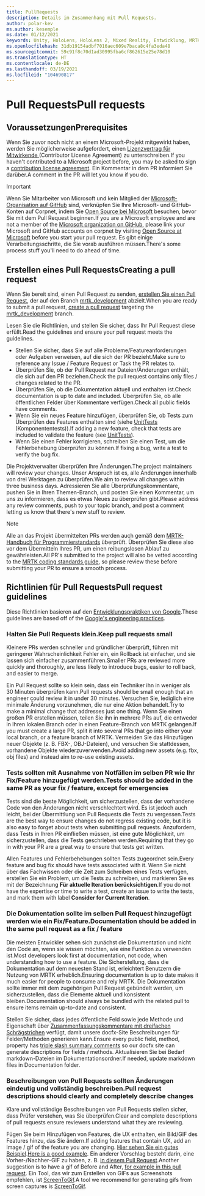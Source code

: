 ```yaml
---
title: PullRequests
description: Details im Zusammenhang mit Pull Requests.
author: polar-kev
ms.author: kesemple
ms.date: 01/12/2021
keywords: Unity, HoloLens, HoloLens 2, Mixed Reality, Entwicklung, MRTK, PR,
ms.openlocfilehash: 31db19154adbf7016aec609e7baca8c4fa3eda48
ms.sourcegitcommit: 59c91f8c70d1ad30995fba6cf862615e25e78d10
ms.translationtype: HT
ms.contentlocale: de-DE
ms.lasthandoff: 03/19/2021
ms.locfileid: "104690817"
---
```

# <a name="pull-requests"></a><span data-ttu-id="ff98c-104">Pull Requests</span><span class="sxs-lookup"><span data-stu-id="ff98c-104">Pull requests</span></span>

## <a name="prerequisites"></a><span data-ttu-id="ff98c-105">Voraussetzungen</span><span class="sxs-lookup"><span data-stu-id="ff98c-105">Prerequisites</span></span>

<span data-ttu-id="ff98c-106">Wenn Sie zuvor noch nicht an einem Microsoft-Projekt mitgewirkt haben, werden Sie möglicherweise aufgefordert, einen [Lizenzvertrag für Mitwirkende ](https://cla.microsoft.com/) (Contributor License Agreement) zu unterschreiben.</span><span class="sxs-lookup"><span data-stu-id="ff98c-106">If you haven't contributed to a Microsoft project before, you may be asked to sign a [contribution license agreement](https://cla.microsoft.com/).</span></span>
<span data-ttu-id="ff98c-107">Ein Kommentar in dem PR informiert Sie darüber.</span><span class="sxs-lookup"><span data-stu-id="ff98c-107">A comment in the PR will let you know if you do.</span></span>

> [!IMPORTANT]
> <span data-ttu-id="ff98c-108">Wenn Sie Mitarbeiter von Microsoft und kein Mitglied der [Microsoft-Organisation auf GitHub](https://github.com/Microsoft) sind, verknüpfen Sie Ihre Microsoft- und GitHub-Konten auf Corpnet, indem Sie [Open Source bei Microsoft](https://opensource.microsoft.com/) besuchen, bevor Sie mit dem Pull Request beginnen.</span><span class="sxs-lookup"><span data-stu-id="ff98c-108">If you are a Microsoft employee and are not a member of the [Microsoft organization on GitHub](https://github.com/Microsoft), please link your Microsoft and GitHub accounts on corpnet by visiting [Open Source at Microsoft](https://opensource.microsoft.com/) before you start your pull request.</span></span> <span data-ttu-id="ff98c-109">Es gibt einige Verarbeitungsschritte, die Sie vorab ausführen müssen.</span><span class="sxs-lookup"><span data-stu-id="ff98c-109">There's some process stuff you'll need to do ahead of time.</span></span>

## <a name="creating-a-pull-request"></a><span data-ttu-id="ff98c-110">Erstellen eines Pull Requests</span><span class="sxs-lookup"><span data-stu-id="ff98c-110">Creating a pull request</span></span>

<span data-ttu-id="ff98c-111">Wenn Sie bereit sind, einen Pull Request zu senden, [erstellen Sie einen Pull Request](https://github.com/microsoft/MixedRealityToolkit-Unity/compare/mrtk_development...mrtk_development?expand=1), der auf den Branch [mrtk_development](https://github.com/microsoft/mixedrealitytoolkit-unity/tree/mrtk_development) abzielt.</span><span class="sxs-lookup"><span data-stu-id="ff98c-111">When you are ready to submit a pull request, [create a pull request](https://github.com/microsoft/MixedRealityToolkit-Unity/compare/mrtk_development...mrtk_development?expand=1) targeting the [mrtk_development](https://github.com/microsoft/mixedrealitytoolkit-unity/tree/mrtk_development) branch.</span></span>

<span data-ttu-id="ff98c-112">Lesen Sie die Richtlinien, und stellen Sie sicher, dass Ihr Pull Request diese erfüllt.</span><span class="sxs-lookup"><span data-stu-id="ff98c-112">Read the guidelines and ensure your pull request meets the guidelines.</span></span>

* <span data-ttu-id="ff98c-113">Stellen Sie sicher, dass Sie auf alle Probleme/Featureanforderungen oder Aufgaben verweisen, auf die sich der PR bezieht.</span><span class="sxs-lookup"><span data-stu-id="ff98c-113">Make sure to reference any Issue / Feature Request or Task the PR relates to.</span></span>
* <span data-ttu-id="ff98c-114">Überprüfen Sie, ob der Pull Request nur Dateien/Änderungen enthält, die sich auf den PR beziehen.</span><span class="sxs-lookup"><span data-stu-id="ff98c-114">Check the pull request contains only files / changes related to the PR.</span></span>
* <span data-ttu-id="ff98c-115">Überprüfen Sie, ob die Dokumentation aktuell und enthalten ist.</span><span class="sxs-lookup"><span data-stu-id="ff98c-115">Check documentation is up to date and included.</span></span> <span data-ttu-id="ff98c-116">Überprüfen Sie, ob alle öffentlichen Felder über Kommentare verfügen.</span><span class="sxs-lookup"><span data-stu-id="ff98c-116">Check all public fields have comments.</span></span>
* <span data-ttu-id="ff98c-117">Wenn Sie ein neues Feature hinzufügen, überprüfen Sie, ob Tests zum Überprüfen des Features enthalten sind (siehe [UnitTests](UnitTests.md) (Komponententests)).</span><span class="sxs-lookup"><span data-stu-id="ff98c-117">If adding a new feature, check that tests are included to validate the feature (see [UnitTests](UnitTests.md)).</span></span>
* <span data-ttu-id="ff98c-118">Wenn Sie einen Fehler korrigieren, schreiben Sie einen Test, um die Fehlerbehebung überprüfen zu können.</span><span class="sxs-lookup"><span data-stu-id="ff98c-118">If fixing a bug, write a test to verify the bug fix.</span></span>

<span data-ttu-id="ff98c-119">Die Projektverwalter überprüfen Ihre Änderungen.</span><span class="sxs-lookup"><span data-stu-id="ff98c-119">The project maintainers will review your changes.</span></span> <span data-ttu-id="ff98c-120">Unser Anspruch ist es, alle Änderungen innerhalb von drei Werktagen zu überprüfen.</span><span class="sxs-lookup"><span data-stu-id="ff98c-120">We aim to review all changes within three business days.</span></span> <span data-ttu-id="ff98c-121">Adressieren Sie alle Überprüfungskommentare, pushen Sie in Ihren Themen-Branch, und posten Sie einen Kommentar, um uns zu informieren, dass es etwas Neues zu überprüfen gibt.</span><span class="sxs-lookup"><span data-stu-id="ff98c-121">Please address any review comments, push to your topic branch, and post a comment letting us know that there's new stuff to review.</span></span>

> [!NOTE]
> <span data-ttu-id="ff98c-122">Alle an das Projekt übermittelten PRs werden auch gemäß dem [MRTK-Handbuch für Programmierstandards](CodingGuidelines.md) überprüft. Überprüfen Sie diese also vor dem Übermitteln Ihres PR, um einen reibungslosen Ablauf zu gewährleisten.</span><span class="sxs-lookup"><span data-stu-id="ff98c-122">All PR's submitted to the project will also be vetted according to the [MRTK coding standards guide](CodingGuidelines.md), so please review these before submitting your PR to ensure a smooth process.</span></span>

## <a name="pull-request-guidelines"></a><span data-ttu-id="ff98c-123">Richtlinien für Pull Requests</span><span class="sxs-lookup"><span data-stu-id="ff98c-123">Pull request guidelines</span></span>

<span data-ttu-id="ff98c-124">Diese Richtlinien basieren auf den [Entwicklungspraktiken von Google](https://google.github.io/eng-practices/review/developer/small-cls.html).</span><span class="sxs-lookup"><span data-stu-id="ff98c-124">These guidelines are based off of the [Google's engineering practices](https://google.github.io/eng-practices/review/developer/small-cls.html).</span></span>

### <a name="keep-pull-requests-small"></a><span data-ttu-id="ff98c-125">Halten Sie Pull Requests klein.</span><span class="sxs-lookup"><span data-stu-id="ff98c-125">Keep pull requests small</span></span>

<span data-ttu-id="ff98c-126">Kleinere PRs werden schneller und gründlicher überprüft, führen mit geringerer Wahrscheinlichkeit Fehler ein, ein Rollback ist einfacher, und sie lassen sich einfacher zusammenführen.</span><span class="sxs-lookup"><span data-stu-id="ff98c-126">Smaller PRs are reviewed more quickly and thoroughly, are less likely to introduce bugs, easier to roll back, and easier to merge.</span></span>

<span data-ttu-id="ff98c-127">Ein Pull Request sollte so klein sein, dass ein Techniker ihn in weniger als 30 Minuten überprüfen kann.</span><span class="sxs-lookup"><span data-stu-id="ff98c-127">Pull requests should be small enough that an engineer could review it in under 30 minutes.</span></span> <span data-ttu-id="ff98c-128">Versuchen Sie, lediglich eine minimale Änderung vorzunehmen, die nur eine Aktion behandelt.</span><span class="sxs-lookup"><span data-stu-id="ff98c-128">Try to make a minimal change that addresses just one thing.</span></span> <span data-ttu-id="ff98c-129">Wenn Sie einen großen PR erstellen müssen, teilen Sie ihn in mehrere PRs auf, die entweder in Ihren lokalen Branch oder in einen Feature-Branch von MRTK gelangen.</span><span class="sxs-lookup"><span data-stu-id="ff98c-129">If you must create a large PR, split it into several PRs that go into either your local branch, or a feature branch of MRTK.</span></span> <span data-ttu-id="ff98c-130">Vermeiden Sie das Hinzufügen neuer Objekte (z. B. FBX-, OBJ-Dateien), und versuchen Sie stattdessen, vorhandene Objekte wiederzuverwenden.</span><span class="sxs-lookup"><span data-stu-id="ff98c-130">Avoid adding new assets (e.g. fbx, obj files) and instead aim to re-use existing assets.</span></span>

### <a name="tests-should-be-added-in-the-same-pr-as-your-fix--feature-except-for-emergencies"></a><span data-ttu-id="ff98c-131">Tests sollten mit Ausnahme von Notfällen im selben PR wie Ihr Fix/Feature hinzugefügt werden.</span><span class="sxs-lookup"><span data-stu-id="ff98c-131">Tests should be added in the same PR as your fix / feature, except for emergencies</span></span>

<span data-ttu-id="ff98c-132">Tests sind die beste Möglichkeit, um sicherzustellen, dass der vorhandene Code von den Änderungen nicht verschlechtert wird. Es ist jedoch auch leicht, bei der Übermittlung von Pull Requests die Tests zu vergessen.</span><span class="sxs-lookup"><span data-stu-id="ff98c-132">Tests are the best way to ensure changes do not regress existing code, but it is also easy to forget about tests when submitting pull requests.</span></span> <span data-ttu-id="ff98c-133">Anzufordern, dass Tests in Ihren PR einfließen müssen, ist eine gute Möglichkeit, um sicherzustellen, dass die Tests geschrieben werden.</span><span class="sxs-lookup"><span data-stu-id="ff98c-133">Requiring that they go in with your PR are a great way to ensure that tests get written.</span></span>

<span data-ttu-id="ff98c-134">Allen Features und Fehlerbehebungen sollten Tests zugeordnet sein.</span><span class="sxs-lookup"><span data-stu-id="ff98c-134">Every feature and bug fix should have tests associated with it.</span></span> <span data-ttu-id="ff98c-135">Wenn Sie nicht über das Fachwissen oder die Zeit zum Schreiben eines Tests verfügen, erstellen Sie ein Problem, um die Tests zu schreiben, und markieren Sie es mit der Bezeichnung **Für aktuelle Iteration berücksichtigen**.</span><span class="sxs-lookup"><span data-stu-id="ff98c-135">If you do not have the expertise or time to write a test, create an issue to write the tests, and mark them with label **Consider for Current Iteration**.</span></span>

### <a name="documentation-should-be-added-in-the-same-pull-request-as-a-fix--feature"></a><span data-ttu-id="ff98c-136">Die Dokumentation sollte im selben Pull Request hinzugefügt werden wie ein Fix/Feature.</span><span class="sxs-lookup"><span data-stu-id="ff98c-136">Documentation should be added in the same pull request as a fix / feature</span></span>

<span data-ttu-id="ff98c-137">Die meisten Entwickler sehen sich zunächst die Dokumentation und nicht den Code an, wenn sie wissen möchten, wie eine Funktion zu verwenden ist.</span><span class="sxs-lookup"><span data-stu-id="ff98c-137">Most developers look first at documentation, not code, when understanding how to use a feature.</span></span> <span data-ttu-id="ff98c-138">Die Sicherstellung, dass die Dokumentation auf dem neuesten Stand ist, erleichtert Benutzern die Nutzung von MRTK erheblich.</span><span class="sxs-lookup"><span data-stu-id="ff98c-138">Ensuring documentation is up to date makes it much easier for people to consume and rely MRTK.</span></span>  <span data-ttu-id="ff98c-139">Die Dokumentation sollte immer mit dem zugehörigen Pull Request gebündelt werden, um sicherzustellen, dass die Elemente aktuell und konsistent bleiben.</span><span class="sxs-lookup"><span data-stu-id="ff98c-139">Documentation should always be bundled with the related pull to ensure items remain up-to-date and consistent.</span></span>

<span data-ttu-id="ff98c-140">Stellen Sie sicher, dass jedes öffentliche Feld sowie jede Methode und Eigenschaft über [Zusammenfassungskommentare mit dreifachen Schrägstrichen](https://dotnet.github.io/docfx/spec/triple_slash_comments_spec.html) verfügt, damit unsere docfx-Site Beschreibungen für Felder/Methoden generieren kann.</span><span class="sxs-lookup"><span data-stu-id="ff98c-140">Ensure every public field, method, property has [triple slash summary comments](https://dotnet.github.io/docfx/spec/triple_slash_comments_spec.html) so our docfx site can generate descriptions for fields / methods.</span></span> <span data-ttu-id="ff98c-141">Aktualisieren Sie bei Bedarf markdown-Dateien im Dokumentationsordner.</span><span class="sxs-lookup"><span data-stu-id="ff98c-141">If needed, update markdown files in Documentation folder.</span></span>

### <a name="pull-request-descriptions-should-clearly-and-completely-describe-changes"></a><span data-ttu-id="ff98c-142">Beschreibungen von Pull Requests sollten Änderungen eindeutig und vollständig beschreiben.</span><span class="sxs-lookup"><span data-stu-id="ff98c-142">Pull request descriptions should clearly and completely describe changes</span></span>

<span data-ttu-id="ff98c-143">Klare und vollständige Beschreibungen von Pull Requests stellen sicher, dass Prüfer verstehen, was Sie überprüfen.</span><span class="sxs-lookup"><span data-stu-id="ff98c-143">Clear and complete descriptions of pull requests ensure reviewers understand what they are reviewing.</span></span>

<span data-ttu-id="ff98c-144">Fügen Sie beim Hinzufügen von Features, die UX enthalten, ein Bild/GIF des Features hinzu, das Sie ändern.</span><span class="sxs-lookup"><span data-stu-id="ff98c-144">If adding features that contain UX, add an image / gif of the feature you are changing.</span></span> <span data-ttu-id="ff98c-145">[Hier sehen Sie ein gutes Beispiel](https://github.com/microsoft/MixedRealityToolkit-Unity/pull/4532).</span><span class="sxs-lookup"><span data-stu-id="ff98c-145">[Here is a good example](https://github.com/microsoft/MixedRealityToolkit-Unity/pull/4532).</span></span> <span data-ttu-id="ff98c-146">Ein anderer Vorschlag besteht darin, eine Vorher-/Nachher-GIF zu haben, z. B. [in diesem Pull Request](https://github.com/microsoft/MixedRealityToolkit-Unity/pull/5896).</span><span class="sxs-lookup"><span data-stu-id="ff98c-146">Another suggestion is to have a gif of Before and After, [for example in this pull request](https://github.com/microsoft/MixedRealityToolkit-Unity/pull/5896).</span></span> <span data-ttu-id="ff98c-147">Ein Tool, das wir zum Erstellen von GIFs aus Screenshots empfehlen, ist [ScreenToGif](https://www.screentogif.com/).</span><span class="sxs-lookup"><span data-stu-id="ff98c-147">A tool we recommend for generating gifs from screen captures is [ScreenToGif](https://www.screentogif.com/).</span></span>
